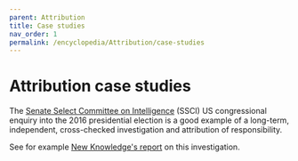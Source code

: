 ```yaml
---
parent: Attribution
title: Case studies
nav_order: 1
permalink: /encyclopedia/Attribution/case-studies
---
```


# Attribution case studies

The [Senate Select Committee on Intelligence](https://www.intelligence.senate.gov/) (SSCI) US congressional enquiry into the 2016 presidential election is a good example of a long-term, independent, cross-checked investigation and attribution of responsibility.

See for example [New Knowledge's report](https://www.newknowledge.com/articles/the-disinformation-report/) on this investigation.
